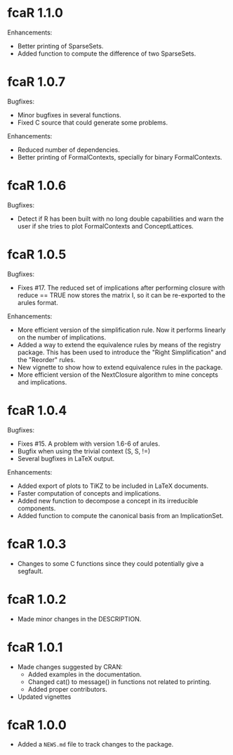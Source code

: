 # fcaR 1.1.0
 
Enhancements: 
* Better printing of SparseSets.
* Added function to compute the difference of two SparseSets.

# fcaR 1.0.7

Bugfixes:
* Minor bugfixes in several functions.
* Fixed C source that could generate some problems.

Enhancements:
* Reduced number of dependencies.
* Better printing of FormalContexts, specially for binary FormalContexts.

# fcaR 1.0.6
 
Bugfixes:
* Detect if R has been built with no long double capabilities and warn the user if she tries to plot FormalContexts and ConceptLattices.

# fcaR 1.0.5
 
Bugfixes:
* Fixes #17. The reduced set of implications after performing closure with reduce == TRUE now stores the matrix I, so it can be re-exported to the arules format.

Enhancements:
* More efficient version of the simplification rule. Now it performs linearly on the number of implications.
* Added a way to extend the equivalence rules by means of the registry package. This has been used to introduce the "Right Simplification" and the "Reorder" rules. 
* New vignette to show how to extend equivalence rules in the package.
* More efficient version of the NextClosure algorithm to mine concepts and implications.

# fcaR 1.0.4

Bugfixes:
* Fixes #15. A problem with version 1.6-6 of arules.
* Bugfix when using the trivial context (S, S, !=)
* Several bugfixes in LaTeX output.

Enhancements:
* Added export of plots to TiKZ to be included in LaTeX documents.
* Faster computation of concepts and implications.
* Added new function to decompose a concept in its irreducible components.
* Added function to compute the canonical basis from an ImplicationSet.

# fcaR 1.0.3

* Changes to some C functions since they could potentially give a segfault. 

# fcaR 1.0.2

* Made minor changes in the DESCRIPTION.

# fcaR 1.0.1

* Made changes suggested by CRAN:
  - Added examples in the documentation.
  - Changed cat() to message() in functions not related to printing.
  - Added proper contributors.
* Updated vignettes

# fcaR 1.0.0

* Added a `NEWS.md` file to track changes to the package.
